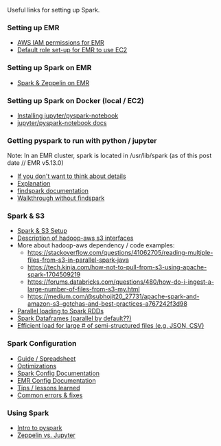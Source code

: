 Useful links for setting up Spark.

### Setting up EMR
* [AWS IAM permissions for EMR](https://docs.aws.amazon.com/emr/latest/ReleaseGuide/emr-spark-launch.html)
* [Default role set-up for EMR to use EC2](https://docs.aws.amazon.com/emr/latest/ManagementGuide/emr-iam-roles-defaultroles.html)

### Setting up Spark on EMR
* [Spark & Zeppelin on EMR](https://dziganto.github.io/amazon%20emr/apache%20spark/apache%20zeppelin/big%20data/From-Zero-to-Spark-Cluster-in-Under-Ten-Minutes/)

### Setting up Spark on Docker (local / EC2)
* [Installing jupyter/pyspark-notebook](http://maxmelnick.com/2016/06/04/spark-docker.html)
* [jupyter/pyspark-notebook docs](https://github.com/jupyter/docker-stacks/tree/master/pyspark-notebook)

### Getting pyspark to run with python / jupyter
Note: In an EMR cluster, spark is located in /usr/lib/spark (as of this post date // EMR v5.13.0)
* [If you don't want to think about details](https://blog.sicara.com/get-started-pyspark-jupyter-guide-tutorial-ae2fe84f594f)
* [Explanation](https://stackoverflow.com/questions/23256536/importing-pyspark-in-python-shell/#47896850)
* [findspark documentation](https://github.com/minrk/findspark)
* [Walkthrough without findspark](https://mapr.com/blog/configure-jupyter-spark-python/)

### Spark & S3
* [Spark & S3 Setup](https://sparkour.urizone.net/recipes/using-s3/)
* [Description of hadoop-aws s3 interfaces](https://wiki.apache.org/hadoop/AmazonS3)
* More about hadoop-aws dependency / code examples:
  * https://stackoverflow.com/questions/41062705/reading-multiple-files-from-s3-in-parallel-spark-java
  * https://tech.kinja.com/how-not-to-pull-from-s3-using-apache-spark-1704509219
  * https://forums.databricks.com/questions/480/how-do-i-ingest-a-large-number-of-files-from-s3-my.html
  * https://medium.com/@subhojit20_27731/apache-spark-and-amazon-s3-gotchas-and-best-practices-a767242f3d98
* [Parallel loading to Spark RDDs](https://stackoverflow.com/questions/41062705/reading-multiple-files-from-s3-in-parallel-spark-java)
* [Spark Dataframes (parallel by default??)](https://spark.apache.org/docs/latest/sql-programming-guide.html)
* [Efficient load for large # of semi-structured files (e.g. JSON, CSV)](https://szczeles.github.io/Reading-JSON-CSV-and-XML-files-efficiently-in-Apache-Spark/)

### Spark Configuration
* [Guide / Spreadsheet](http://c2fo.io/c2fo/spark/aws/emr/2016/07/06/apache-spark-config-cheatsheet/)
* [Optimizations](https://discourse.snowplowanalytics.com/t/learnings-from-using-the-new-spark-emr-jobs/1260)
* [Spark Config Documentation](https://spark.apache.org/docs/2.2.0/configuration.html#available-properties)
* [EMR Config Documentation](https://docs.aws.amazon.com/emr/latest/ReleaseGuide/emr-spark-configure.html)
* [Tips / lessons learned](https://dlab.epfl.ch/2017-09-30-what-i-learned-from-processing-big-data-with-spark/)
* [Common errors & fixes](https://www.indix.com/blog/engineering/lessons-from-using-spark-to-process-large-amounts-of-data-part-i/)

### Using Spark
* [Intro to pyspark](https://www.datacamp.com/community/tutorials/apache-spark-python)
* [Zeppelin vs. Jupyter](https://dwhsys.com/2017/03/25/apache-zeppelin-vs-jupyter-notebook/)
